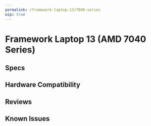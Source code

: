 ```yaml
---
permalink: /framework-laptop-13/7040-series
wip: true
---
```

# Framework Laptop 13 (AMD 7040 Series)

## Specs
## Hardware Compatibility
## Reviews
## Known Issues